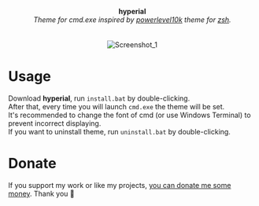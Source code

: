 <p align="center">
	<b>hyperial</b>
	<br>
	<i>Theme for cmd.exe inspired by <a href="https://github.com/romkatv/powerlevel10k">powerlevel10k</a> theme for <a href="https://www.zsh.org/">zsh</a>.</i>
	<br><br><br>
	<img alt="Screenshot_1" src="https://user-images.githubusercontent.com/48186982/86501894-a856d700-bd9d-11ea-9687-abcc716a9ec4.png">
</p>

# Usage
Download **hyperial**, run `install.bat` by double-clicking.\
After that, every time you will launch `cmd.exe` the theme will be set.\
It's recommended to change the font of cmd (or use Windows Terminal) to prevent incorrect displaying.\
If you want to uninstall theme, run `uninstall.bat` by double-clicking.

# Donate
If you support my work or like my projects, [you can donate me some money](https://github.com/hXR16F/donate/blob/master/README.md). Thank you 💙
